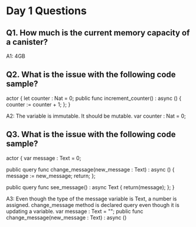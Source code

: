 # Day 1 Questions

## Q1. How much is the current memory capacity of a canister?
A1: 4GB

## Q2. What is the issue with the following code sample?
actor {
  let counter : Nat = 0;
  public func increment_counter() : async () {
    counter := counter + 1;
  };
}

A2: The variable is immutable. It should be mutable.
var counter : Nat = 0;

## Q3. What is the issue with the following code sample?
actor {
  var message : Text = 0;

  public query func change_message(new_message : Text) : async () {
    message := new_message;
    return;
  };

  public query func see_message() : async Text {
    return(message);
  };
}

A3: Even though the type of the message variable is Text, a number is assigned.
change_message method is declared query even though it is updating a variable.
var message : Text = "";
public func change_message(new_message : Text) : async ()
